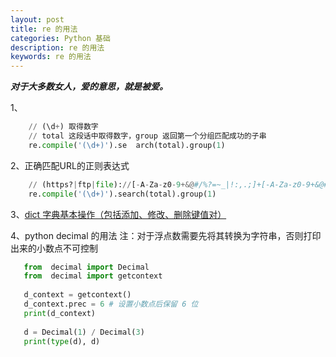 ```yaml
---
layout: post
title: re 的用法
categories: Python 基础
description: re 的用法
keywords: re 的用法
---
```


***对于大多数女人，爱的意思，就是被爱。***

1、
```python
    // (\d+) 取得数字
    // total 这段话中取得数字，group 返回第一个分组匹配成功的子串
    re.compile('(\d+)').se  arch(total).group(1) 
```
2、正确匹配URL的正则表达式
```python
    // (https?|ftp|file)://[-A-Za-z0-9+&@#/%?=~_|!:,.;]+[-A-Za-z0-9+&@#/%=~_|]
    re.compile('(\d+)').search(total).group(1) 
```
3、[dict 字典基本操作（包括添加、修改、删除键值对）](http://c.biancheng.net/view/4379.html)

4、python decimal 的用法
注：对于浮点数需要先将其转换为字符串，否则打印出来的小数点不可控制
```python
   from  decimal import Decimal
   from  decimal import getcontext
   
   d_context = getcontext()
   d_context.prec = 6 # 设置小数点后保留 6 位
   print(d_context)
   
   d = Decimal(1) / Decimal(3)
   print(type(d), d)
```


